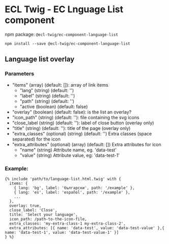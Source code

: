 # ECL Twig - EC Lnguage List component

npm package: `@ecl-twig/ec-component-language-list`

```shell
npm install --save @ecl-twig/ec-component-language-list
```

## Language list overlay

### Parameters

- "items" (array) (default: []): array of link items
  - "lang" (string) (default: '')
  - "label" (string) (default: '')
  - "path" (string) (default: '')
  - "active (boolean) (default: false)
- "overlay" (boolean) (default: false): is the list an overlay?
- "icon_path" (string) (default: ''): file containing the svg icons
- "close_label (string) (default: ''): label of close button (overlay only)
- "title" (string) (default: ''): title of the page (overlay only)
- "extra_classes" (optional) (string) (default: '') Extra classes (space separated) for the icon
- "extra_attributes" (optional) (array) (default: []) Extra attributes for icon
  - "name" (string) Attribute name, eg. 'data-test'
  - "value" (string) Attribute value, eg: 'data-test-1'

### Example:

```twig
{% include 'path/to/language-list.html.twig' with {
  items: {
    { lang: 'bg', label: 'български', path: '/example' },
    { lang: 'es', label: 'español', path: '/example' },
    ...
  },
  overlay: true,
  close_label: 'Close',
  title: 'Select your language',
  icon_path: /path-to-the-icon-file,
  extra_classes: 'my-extra-class-1 my-extra-class-2',
  extra_attributes: [{ name: 'data-test', value: 'data-test-value' },{ name: 'data-test-1', value: 'data-test-value-1' }]
} %}
```
